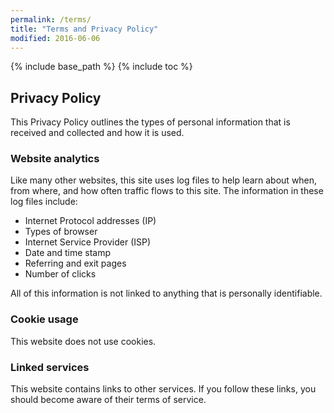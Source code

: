 ```yaml
---
permalink: /terms/
title: "Terms and Privacy Policy"
modified: 2016-06-06
---
```


{% include base_path %}
{% include toc %}

## Privacy Policy
This Privacy Policy outlines the types of personal information that is received and collected and how it is used.

### Website analytics 
Like many other websites, this site uses log files to help learn about when, from where, and how often traffic flows to this site. The information in these log files include:

* Internet Protocol addresses (IP)
* Types of browser
* Internet Service Provider (ISP)
* Date and time stamp
* Referring and exit pages
* Number of clicks

All of this information is not linked to anything that is personally identifiable.

### Cookie usage

This website does not use cookies.

### Linked services

This website contains links to other services. If you follow these links, you should become aware of their terms of service.